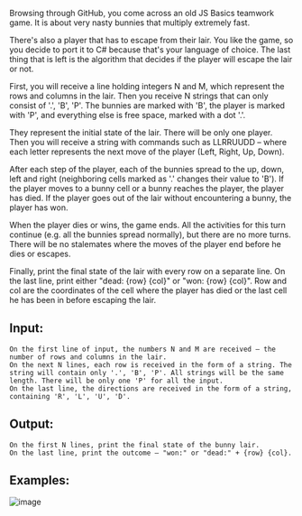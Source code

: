 Browsing through GitHub, you come across an old JS Basics teamwork game. It is about very nasty bunnies that multiply extremely fast. 

There's also a player that has to escape from their lair. You like the game, so you decide to port it to C# because that's your language of choice. The last thing that is left is the algorithm that decides if the player will escape the lair or not.

First, you will receive a line holding integers N and M, which represent the rows and columns in the lair. Then you receive N strings that can only consist of '.', 'B', 'P'. The bunnies are marked with 'B', the player is marked with 'P', and everything else is free space, marked with a dot '.'.

They represent the initial state of the lair. There will be only one player. Then you will receive a string with commands such as LLRRUUDD – where each letter represents the next move of the player (Left, Right, Up, Down).

After each step of the player, each of the bunnies spread to the up, down, left and right (neighboring cells marked as '.' changes their value to 'B'). If the player moves to a bunny cell or a bunny reaches the player, the player has died. If the player goes out of the lair without encountering a bunny, the player has won.

When the player dies or wins, the game ends. All the activities for this turn continue (e.g. all the bunnies spread normally), but there are no more turns. There will be no stalemates where the moves of the player end before he dies or escapes.

Finally, print the final state of the lair with every row on a separate line. On the last line, print either "dead: {row} {col}" or "won: {row} {col}". Row and col are the coordinates of the cell where the player has died or the last cell he has been in before escaping the lair.

## Input:

	On the first line of input, the numbers N and M are received – the number of rows and columns in the lair.
	On the next N lines, each row is received in the form of a string. The string will contain only '.', 'B', 'P'. All strings will be the same length. There will be only one 'P' for all the input.
	On the last line, the directions are received in the form of a string, containing 'R', 'L', 'U', 'D'.

## Output:

	On the first N lines, print the final state of the bunny lair.
	On the last line, print the outcome – "won:" or "dead:" + {row} {col}.

## Examples:

![image](https://user-images.githubusercontent.com/45227327/214413434-b7d6dd20-73ef-4200-b9ae-ed14427bce03.png)
